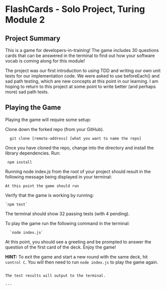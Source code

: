# FlashCards - Solo Project, Turing Module 2

## Project Summary

This is a game for developers-in-training! The game includes 30 questions cards that can be answered in the terminal to find out how your software vocab is coming along for this module! 

The project was our first introduction to using TDD and writing our own unit tests for our implementation code. We were asked to use beforeEach() and sad path testing, which are new concepts at this point in our learning. I am hoping to return to this project at some point to write better (and perhaps more) sad path tests.

## Playing the Game
Playing the game will require some setup:

Clone down the forked repo (from your GitHub).

      git clone [remote-address] [what you want to name the repo]

Once you have cloned the repo, change into the directory and install the library dependencies. Run:

     npm install


Running node index.js from the root of your project should result in the following message being displayed in your terminal:

    At this point the game should run

Verify that the game is working by running:

    `npm test`
    
The terminal should show 32 passing tests (with 4 pending).

To play the game run the following command in the terminal:

      `node index.js`

At this point, you should see a greeting and be prompted to answer the question of the first card of the deck.  Enjoy the game!

**HINT:** To exit the game and start a new round with the same deck, hit `control C`.  You will then need to run 
`node index.js` to play the game again.

```

The test results will output to the terminal.

---
